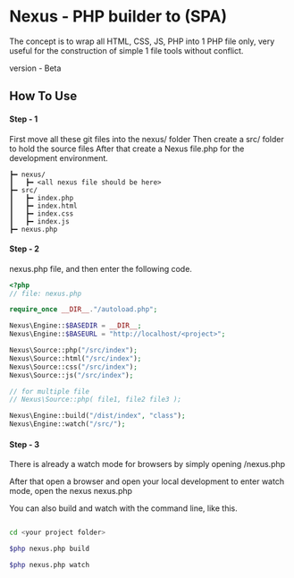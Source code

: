 
# Nexus - PHP builder to (SPA)

The concept is to wrap all HTML, CSS, JS, PHP into 1 PHP file only, very useful for the construction of simple 1 file tools without conflict.

version - Beta

## How To Use

#### Step - 1
First move all these git files into the nexus/ folder
Then create a src/ folder to hold the source files
After that create a Nexus file.php for the development environment.

```markup
┣━ nexus/
┃   ┣━ <all nexus file should be here>
┣━ src/
┃   ┣━ index.php
┃   ┣━ index.html
┃   ┣━ index.css
┃   ┣━ index.js
┣━ nexus.php

```

#### Step - 2

nexus.php file, and then enter the following code.

```php
<?php
// file: nexus.php

require_once __DIR__."/autoload.php";

Nexus\Engine::$BASEDIR = __DIR__;
Nexus\Engine::$BASEURL = "http://localhost/<project>";

Nexus\Source::php("/src/index");
Nexus\Source::html("/src/index");
Nexus\Source::css("/src/index");
Nexus\Source::js("/src/index");

// for multiple file
// Nexus\Source::php( file1, file2 file3 );

Nexus\Engine::build("/dist/index", "class");
Nexus\Engine::watch("/src/");
```

#### Step - 3

There is already a watch mode for browsers by simply opening <your project>/nexus.php 

After that open a browser and open your local development to enter watch mode, open the nexus nexus.php

You can also build and watch with the command line, like this.
```bash

cd <your project folder>

$php nexus.php build

$php nexus.php watch

```
